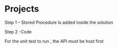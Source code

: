 # Projects

Step 1 – Stored Procedure
Is added inside the solution 

Step 2 -Code

For the unit test to run , the API must be host first
